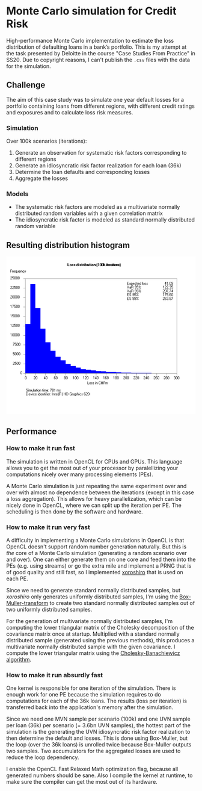 # Monte Carlo simulation for Credit Risk
High-performance Monte Carlo implementation to estimate the loss distribution of defaulting loans in a bank’s portfolio. This is my attempt at the task presented by Deloitte in the course "Case Studies From Practice" in SS20. Due to copyright reasons, I can't publish the `.csv` files with the data for the simulation.

## Challenge

The aim of this case study was to simulate one year default losses for a portfolio containing loans from different regions, with different credit ratings and exposures and to calculate loss risk measures. 

### Simulation

Over 100k scenarios (iterations):

1. Generate an observation for systematic risk factors corresponding to different regions
2. Generate an idiosyncratic risk factor realization for each loan (36k)
3. Determine the loan defaults and corresponding losses
4. Aggregate the losses

### Models

* The systematic risk factors are modeled as a multivariate normally distributed random variables with a given correlation matrix
* The idiosyncratic risk factor is modeled as standard normally distributed random variable

## Resulting distribution histogram
![](/carlo/out/histogram.png?raw=true "Resulting distribution histogram")

## Performance 

### How to make it run fast

The simulation is written in OpenCL for CPUs and GPUs. This language allows you to get the most out of your processor by paralellizing your computations nicely over many processing elements (PEs).

A Monte Carlo simulation is just repeating the same experiment over and over with almost no dependence between the iterations (except in this case a loss aggregation). This allows for heavy parallelization, which can be nicely done in OpenCL, where we can split up the iteration per PE. The scheduling is then done by the software and hardware.

### How to make it run very fast

A difficulty in implementing a Monte Carlo simulations in OpenCL is that OpenCL doesn't support random number generation naturally. But this is _the_ core of a Monte Carlo simulation (generating a random scenario over and over). One can either generate them on one core and feed them into the PEs (e.g. using streams) or go the extra mile and implement a PRNG that is of good quality and still fast, so I implemented [xoroshiro](https://prng.di.unimi.it/) that is used on each PE.

Since we need to generate standard normally distributed samples, but _xoroshiro_ only generates uniformly distributed samples, I'm using the [Box-Muller-transform](https://en.wikipedia.org/wiki/Box%E2%80%93Muller_transform) to create two standard normally distributed samples out of two uniformly distributed samples.

For the generation of multivariate normally distributed samples, I'm computing the lower triangular matrix of the Cholesky decomposition of the covariance matrix once at startup. Multiplied with a standard normally distributed sample (generated using the previous methods), this produces a multivariate normally distributed sample with the given covariance. I compute the lower triangular matrix using the [Cholesky-Banachiewicz algorithm]( https://en.wikipedia.org/wiki/Cholesky_decomposition#The_Cholesky%E2%80%93Banachiewicz_and_Cholesky%E2%80%93Crout_algorithms).

### How to make it run absurdly fast

One kernel is responsible for one iteration of the simulation. There is enough work for one PE because the simulation requires to do computations for each of the 36k loans. The results (loss per iteration) is transferred back into the application's memory after the simulation.

Since we need one MVN sample per scenario (100k) and one UVN sample per loan (36k) per scenario (= 3.6bn UVN samples), the hottest part of the simulation is the generating the UVN idiosyncratic risk factor realization to then determine the default and losses. This is done using Box-Muller, but the loop (over the 36k loans) is unrolled twice because Box-Muller outputs two samples. Two accumulators for the aggregated losses are used to reduce the loop dependency.

I enable the OpenCL Fast Relaxed Math optimization flag, because all generated numbers should be sane. Also I compile the kernel at runtime, to make sure the  compiler can get the most out of its hardware.

